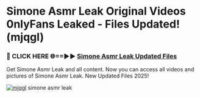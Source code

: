 # Simone Asmr Leak Original Videos 0nlyFans Leaked - Files Updated! (mjqgl)

<h3>🔴 CLICK HERE 🌐==►► <a href="https://tinyurl.com/x26r9saj" rel="nofollow">Simone Asmr Leak Updated Files</a></h3>

Get Simone Asmr Leak and all content. Now you can access all videos and pictures of Simone Asmr Leak. New Updated Files 2025!

[![mjqgl](https://i.imgur.com/LkgZPqh.gif)](https://tinyurl.com/x26r9saj)
simone asmr leak